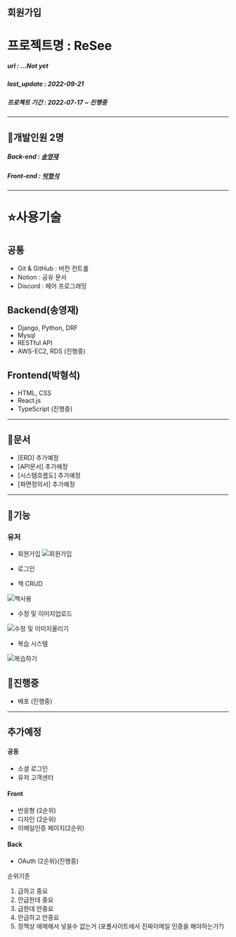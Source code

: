 ## 회원가입 
# 프로젝트명 : ReSee

##### url : ...Not yet
##### last_update : 2022-09-21
##### 프로젝트 기간 : 2022-07-17 ~ 진행중

---

## 🙉개발인원 2명

##### Back-end : [송영재](https://github.com/djgnfj-svg)
##### Front-end : [박형석](https://github.com/b-hyoung)

---

# ⭐️사용기술
## 공통
- Git & GitHub : 버전 컨트롤
- Notion : 공유 문서
- Discord : 페어 프로그래밍

## Backend(송영재)

- Django, Python, DRF
- Mysql
- RESTful API
- AWS-EC2, RDS (진행중)

## Frontend(박형석)
- HTML, CSS
- React.js
- TypeScript (진행중)
---
## 👜문서

- [ERD] 추가예정
- [API문서] 추가예정
- [시스템흐름도] 추가예정
- [화면정의서] 추가예정

---

## 💎기능
### 유저

- 회원가입
![회원가입](https://user-images.githubusercontent.com/87049249/189102596-a3e7632a-61a4-4f13-8286-65ca5c784fdd.gif)

- 로그인

- 책 CRUD

![책사용](https://user-images.githubusercontent.com/87049249/189107028-de391920-3719-4b22-9f5e-f09d4a2c8d04.gif)

- 수정 및 이미지업로드

![수정 및 이미지올리기](https://user-images.githubusercontent.com/87049249/189108741-3191da89-83b6-46fd-8052-fd81f138c193.gif)

- 복습 시스템

![복습하기](https://user-images.githubusercontent.com/87049249/189250292-f2956d70-9dee-4ef7-937b-7398ed260a49.gif)


## 🦼진행중
- 배포 (진행중)
---
## 추가예정
#### 공동
- 소셜 로그인
- 유저 고객센터

#### Front
- 반응형 (2순위)
- 디자인 (2순위)
- 이메일인증 페이지(2순위)

#### Back 
- OAuth (2순위)(진행중)


순위기준
1. 급하고 중요
2. 안급한데 중요
3. 급한데 안중요
4. 안급하고 안중요
5. 정책상 애메해서 넣을수 없는거 (포폴사이트에서 진짜이메일 인증을 해야하는가?)
